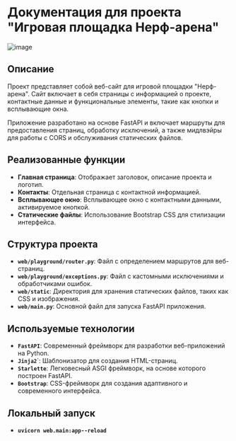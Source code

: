 # Документация для проекта "Игровая площадка Нерф-арена"

![image](https://github.com/user-attachments/assets/5e8d8b54-f66d-4441-821e-d7e4aafe315e)



## Описание
Проект представляет собой веб-сайт для игровой площадки "Нерф-арена". Сайт включает в себя страницы с информацией о проекте, контактные данные и функциональные элементы, такие как кнопки и всплывающие окна.

Приложение разработано на основе FastAPI и включает маршруты для предоставления страниц, обработку исключений, а также мидлвэйры для работы с CORS и обслуживания статических файлов.

## Реализованные функции
- **Главная страница**: Отображает заголовок, описание проекта и логотип.
- **Контакты**: Отдельная страница с контактной информацией.
- **Всплывающее окно**: Всплывающее окно с контактными данными, активируемое кнопкой.
- **Статические файлы**: Использование Bootstrap CSS для стилизации интерфейса.

## Структура проекта
- **`web/playground/router.py`**: Файл с определением маршрутов для веб-страниц.
- **`web/playground/exceptions.py`**: Файл с кастомными исключениями и обработчиками ошибок.
- **`web/static`**: Директория для хранения статических файлов, таких как CSS и изображения.
- **`web/main.py`**: Основной файл для запуска FastAPI приложения.

## Используемые технологии
- **`FastAPI`**: Современный фреймворк для разработки веб-приложений на Python.
- **`Jinja2`**`: Шаблонизатор для создания HTML-страниц.
- **`Starlette`**: Легковесный ASGI фреймворк, на основе которого построен FastAPI.
- **`Bootstrap`**: CSS-фреймворк для создания адаптивного и современного интерфейса.

## Локальный запуск
- **`uvicorn web.main:app--reload`**

